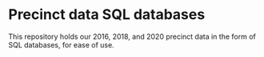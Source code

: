 # Precinct data SQL databases
This repository holds our 2016, 2018, and 2020 precinct data in the form of SQL databases, for ease of use.
